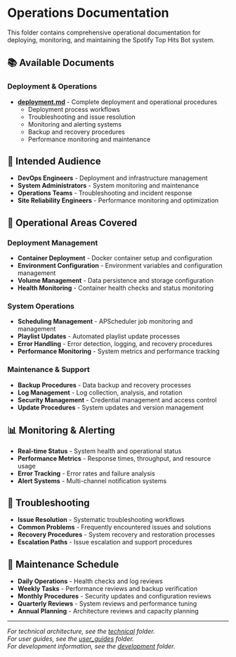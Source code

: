 # Operations Documentation

This folder contains comprehensive operational documentation for deploying, monitoring, and maintaining the Spotify Top Hits Bot system.

## 📚 **Available Documents**

### **Deployment & Operations**
- **[deployment.md](deployment.md)** - Complete deployment and operational procedures
  - Deployment process workflows
  - Troubleshooting and issue resolution
  - Monitoring and alerting systems
  - Backup and recovery procedures
  - Performance monitoring and maintenance

## 🎯 **Intended Audience**

- **DevOps Engineers** - Deployment and infrastructure management
- **System Administrators** - System monitoring and maintenance
- **Operations Teams** - Troubleshooting and incident response
- **Site Reliability Engineers** - Performance monitoring and optimization

## 🚀 **Operational Areas Covered**

### **Deployment Management**
- **Container Deployment** - Docker container setup and configuration
- **Environment Configuration** - Environment variables and configuration management
- **Volume Management** - Data persistence and storage configuration
- **Health Monitoring** - Container health checks and status monitoring

### **System Operations**
- **Scheduling Management** - APScheduler job monitoring and management
- **Playlist Updates** - Automated playlist update processes
- **Error Handling** - Error detection, logging, and recovery procedures
- **Performance Monitoring** - System metrics and performance tracking

### **Maintenance & Support**
- **Backup Procedures** - Data backup and recovery processes
- **Log Management** - Log collection, analysis, and rotation
- **Security Management** - Credential management and access control
- **Update Procedures** - System updates and version management

## 📊 **Monitoring & Alerting**

- **Real-time Status** - System health and operational status
- **Performance Metrics** - Response times, throughput, and resource usage
- **Error Tracking** - Error rates and failure analysis
- **Alert Systems** - Multi-channel notification systems

## 🔧 **Troubleshooting**

- **Issue Resolution** - Systematic troubleshooting workflows
- **Common Problems** - Frequently encountered issues and solutions
- **Recovery Procedures** - System recovery and restoration processes
- **Escalation Paths** - Issue escalation and support procedures

## 📅 **Maintenance Schedule**

- **Daily Operations** - Health checks and log reviews
- **Weekly Tasks** - Performance reviews and backup verification
- **Monthly Procedures** - Security updates and configuration reviews
- **Quarterly Reviews** - System reviews and performance tuning
- **Annual Planning** - Architecture reviews and capacity planning

---

*For technical architecture, see the [technical](../technical/) folder.*  
*For user guides, see the [user_guides](../user_guides/) folder.*  
*For development information, see the [development](../development/) folder.*
